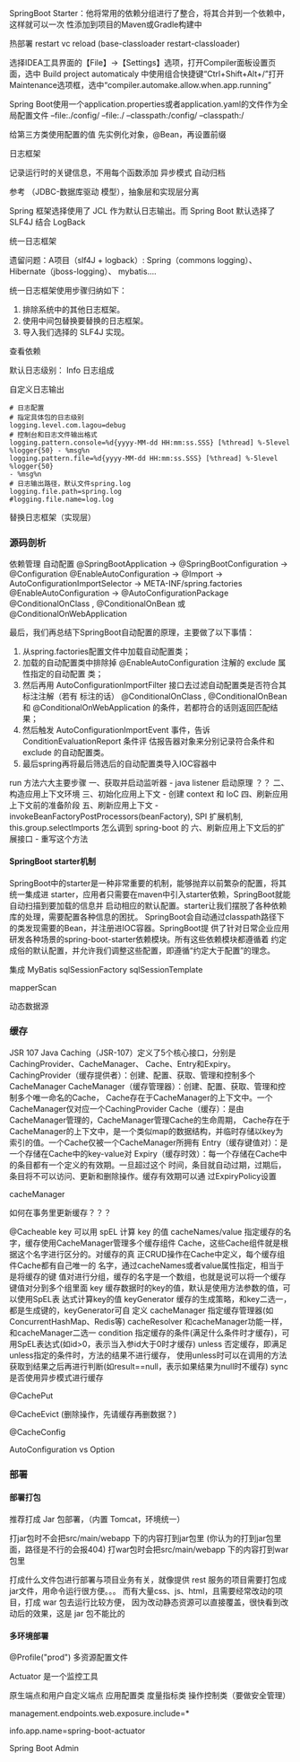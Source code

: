  SpringBoot Starter：他将常用的依赖分组进行了整合，将其合并到一个依赖中，这样就可以一次
性添加到项目的Maven或Gradle构建中

热部署 restart vc reload (base-classloader  restart-classloader)


选择IDEA工具界面的【File】->【Settings】选项，打开Compiler面板设置页面，选中 Build project automaticaly
中使用组合快捷键“Ctrl+Shift+Alt+/”打开Maintenance选项框，选中“compiler.automake.allow.when.app.running”


Spring Boot使用一个application.properties或者application.yaml的文件作为全局配置文件
–file:./config/
–file:./
–classpath:/config/
–classpath:/




给第三方类使用配置的值
先实例化对象，@Bean，再设置前缀


日志框架

记录运行时的关键信息，不用每个函数添加
异步模式
自动归档

参考 （JDBC-数据库驱动 模型），抽象层和实现层分离

Spring 框架选择使用了 JCL 作为默认日志输出。而 Spring Boot 默认选择了 SLF4J 结合 LogBack

统一日志框架

遗留问题：A项目（slf4J + logback）: Spring（commons logging）、Hibernate（jboss-logging）、
mybatis....

统一日志框架使用步骤归纳如下：
1. 排除系统中的其他日志框架。
2. 使用中间包替换要替换的日志框架。
3. 导入我们选择的 SLF4J 实现。

查看依赖

默认日志级别： Info
日志组成

自定义日志输出

```
# 日志配置
# 指定具体包的日志级别
logging.level.com.lagou=debug
# 控制台和日志文件输出格式
logging.pattern.console=%d{yyyy-MM-dd HH:mm:ss.SSS} [%thread] %-5level
%logger{50} - %msg%n
logging.pattern.file=%d{yyyy-MM-dd HH:mm:ss.SSS} [%thread] %-5level %logger{50}
- %msg%n
# 日志输出路径，默认文件spring.log
logging.file.path=spring.log
#logging.file.name=log.log

```

替换日志框架（实现层）

### 源码剖析

依赖管理
自动配置
@SpringBootApplication -> @SpringBootConfiguration -> @Configuration
@EnableAutoConfiguration -> @Import -> AutoConfigurationImportSelector -> META-INF/spring.factories
@EnableAutoConfiguration -> @AutoConfigurationPackage
@ConditionalOnClass , @ConditionalOnBean 或 @ConditionalOnWebApplication


最后，我们再总结下SpringBoot自动配置的原理，主要做了以下事情：
1. 从spring.factories配置文件中加载自动配置类；
2. 加载的自动配置类中排除掉 @EnableAutoConfiguration 注解的 exclude 属性指定的自动配置
类；
3. 然后再用 AutoConfigurationImportFilter 接口去过滤自动配置类是否符合其标注注解（若有
标注的话） @ConditionalOnClass , @ConditionalOnBean 和
@ConditionalOnWebApplication 的条件，若都符合的话则返回匹配结果；
4. 然后触发 AutoConfigurationImportEvent 事件，告诉 ConditionEvaluationReport 条件评
估报告器对象来分别记录符合条件和 exclude 的自动配置类。
5. 最后spring再将最后筛选后的自动配置类导入IOC容器中


run 方法六大主要步骤
一、获取并启动监听器 - java listener 启动原理 ？？
二、构造应用上下文环境
三、初始化应用上下文 - 创建 context 和 IoC
四、刷新应用上下文前的准备阶段
五、刷新应用上下文 - invokeBeanFactoryPostProcessors(beanFactory), SPI 扩展机制, this.group.selectImports 怎么调到 spring-boot 的
六、刷新应用上下文后的扩展接口 - 重写这个方法


#### SpringBoot starter机制
SpringBoot中的starter是一种非常重要的机制，能够抛弃以前繁杂的配置，将其统一集成进
starter，应用者只需要在maven中引入starter依赖，SpringBoot就能自动扫描到要加载的信息并
启动相应的默认配置。starter让我们摆脱了各种依赖库的处理，需要配置各种信息的困扰。
SpringBoot会自动通过classpath路径下的类发现需要的Bean，并注册进IOC容器。SpringBoot提
供了针对日常企业应用研发各种场景的spring-boot-starter依赖模块。所有这些依赖模块都遵循着
约定成俗的默认配置，并允许我们调整这些配置，即遵循“约定大于配置”的理念。



集成 MyBatis
sqlSessionFactory
sqlSessionTemplate

mapperScan

动态数据源

### 缓存

JSR 107
Java Caching（JSR-107）定义了5个核心接口，分别是CachingProvider、CacheManager、
Cache、Entry和Expiry。
CachingProvider（缓存提供者）：创建、配置、获取、管理和控制多个CacheManager
CacheManager（缓存管理器）：创建、配置、获取、管理和控制多个唯一命名的Cache，
Cache存在于CacheManager的上下文中。一个CacheManager仅对应一个CachingProvider
Cache（缓存）：是由CacheManager管理的，CacheManager管理Cache的生命周期，
Cache存在于CacheManager的上下文中，是一个类似map的数据结构，并临时存储以key为
索引的值。一个Cache仅被一个CacheManager所拥有
Entry（缓存键值对）：是一个存储在Cache中的key-value对
Expiry（缓存时效）：每一个存储在Cache中的条目都有一个定义的有效期。一旦超过这个
时间，条目就自动过期，过期后，条目将不可以访问、更新和删除操作。缓存有效期可以通
过ExpiryPolicy设置

cacheManager

如何在事务里更新缓存？？？

@Cacheable
key 可以用 spEL 计算 key 的值
cacheNames/value
指定缓存的名字，缓存使用CacheManager管理多个缓存组件
Cache，这些Cache组件就是根据这个名字进行区分的。对缓存的真
正CRUD操作在Cache中定义，每个缓存组件Cache都有自己唯一的
名字，通过cacheNames或者value属性指定，相当于是将缓存的键
值对进行分组，缓存的名字是一个数组，也就是说可以将一个缓存
键值对分到多个组里面
key
缓存数据时的key的值，默认是使用方法参数的值，可以使用SpEL表
达式计算key的值
keyGenerator
缓存的生成策略，和key二选一，都是生成键的，keyGenerator可自
定义
cacheManager 指定缓存管理器(如ConcurrentHashMap、Redis等)
cacheResolver 和cacheManager功能一样，和cacheManager二选一
condition 指定缓存的条件(满足什么条件时才缓存)，可用SpEL表达式(如id>0，表示当入参id大于0时才缓存)
unless
否定缓存，即满足unless指定的条件时，方法的结果不进行缓存，
使用unless时可以在调用的方法获取到结果之后再进行判断(如result==null，表示如果结果为null时不缓存)
sync 是否使用异步模式进行缓存

@CachePut

@CacheEvict (删除操作，先请缓存再删数据？)

@CacheConfig

AutoConfiguration vs Option


### 部署

#### 部署打包
推荐打成 Jar 包部署，（内置 Tomcat，环境统一）

打jar包时不会把src/main/webapp 下的内容打到jar包里 (你认为的打到jar包里面，路径是不行的会报404)
打war包时会把src/main/webapp 下的内容打到war包里

打成什么文件包进行部署与项目业务有关，就像提供 rest 服务的项目需要打包成 jar文件，用命令运行很方便。。。
而有大量css、js、html，且需要经常改动的项目，打成 war 包去运行比较方便，
因为改动静态资源可以直接覆盖，很快看到改动后的效果，这是 jar 包不能比的

#### 多环境部署

@Profile("prod")
多资源配置文件


Actuator 是一个监控工具

原生端点和用户自定义端点
应用配置类
度量指标类
操作控制类（要做安全管理）

management.endpoints.web.exposure.include=*

info.app.name=spring-boot-actuator

Spring Boot Admin


